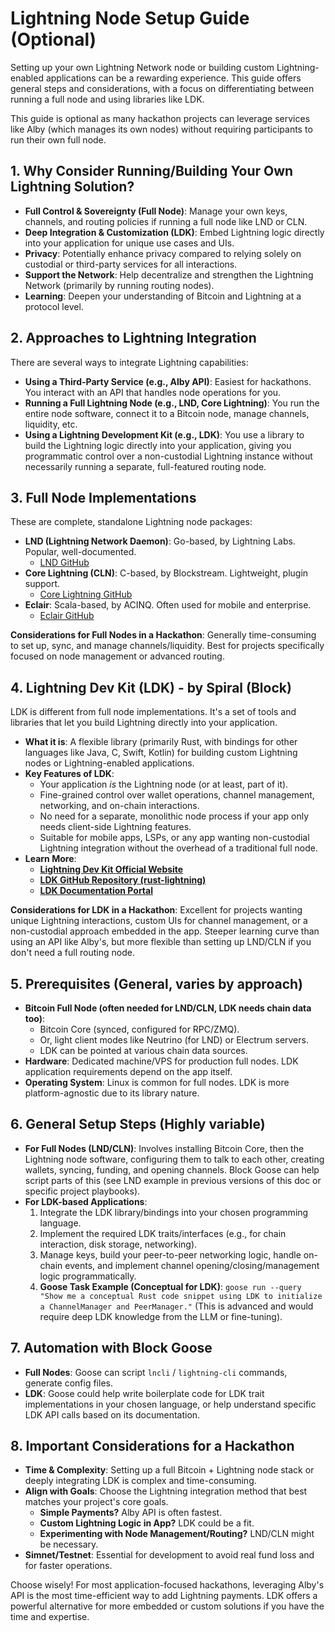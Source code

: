 # Lightning Node Setup Guide (Optional)

Setting up your own Lightning Network node or building custom Lightning-enabled applications can be a rewarding experience. This guide offers general steps and considerations, with a focus on differentiating between running a full node and using libraries like LDK.

This guide is optional as many hackathon projects can leverage services like Alby (which manages its own nodes) without requiring participants to run their own full node.

## 1. Why Consider Running/Building Your Own Lightning Solution?

*   **Full Control & Sovereignty (Full Node)**: Manage your own keys, channels, and routing policies if running a full node like LND or CLN.
*   **Deep Integration & Customization (LDK)**: Embed Lightning logic directly into your application for unique use cases and UIs.
*   **Privacy**: Potentially enhance privacy compared to relying solely on custodial or third-party services for all interactions.
*   **Support the Network**: Help decentralize and strengthen the Lightning Network (primarily by running routing nodes).
*   **Learning**: Deepen your understanding of Bitcoin and Lightning at a protocol level.

## 2. Approaches to Lightning Integration

There are several ways to integrate Lightning capabilities:

*   **Using a Third-Party Service (e.g., Alby API)**: Easiest for hackathons. You interact with an API that handles node operations for you.
*   **Running a Full Lightning Node (e.g., LND, Core Lightning)**: You run the entire node software, connect it to a Bitcoin node, manage channels, liquidity, etc.
*   **Using a Lightning Development Kit (e.g., LDK)**: You use a library to build the Lightning logic directly into your application, giving you programmatic control over a non-custodial Lightning instance without necessarily running a separate, full-featured routing node.

## 3. Full Node Implementations

These are complete, standalone Lightning node packages:

*   **LND (Lightning Network Daemon)**: Go-based, by Lightning Labs. Popular, well-documented.
    *   [LND GitHub](https://github.com/lightningnetwork/lnd)
*   **Core Lightning (CLN)**: C-based, by Blockstream. Lightweight, plugin support.
    *   [Core Lightning GitHub](https://github.com/ElementsProject/lightning)
*   **Eclair**: Scala-based, by ACINQ. Often used for mobile and enterprise.
    *   [Eclair GitHub](https://github.com/ACINQ/eclair)

**Considerations for Full Nodes in a Hackathon**: Generally time-consuming to set up, sync, and manage channels/liquidity. Best for projects specifically focused on node management or advanced routing.

## 4. Lightning Dev Kit (LDK) - by Spiral (Block)

LDK is different from full node implementations. It's a set of tools and libraries that let you build Lightning directly into your application.

*   **What it is**: A flexible library (primarily Rust, with bindings for other languages like Java, C, Swift, Kotlin) for building custom Lightning nodes or Lightning-enabled applications.
*   **Key Features of LDK**:
    *   Your application *is* the Lightning node (or at least, part of it).
    *   Fine-grained control over wallet operations, channel management, networking, and on-chain interactions.
    *   No need for a separate, monolithic node process if your app only needs client-side Lightning features.
    *   Suitable for mobile apps, LSPs, or any app wanting non-custodial Lightning integration without the overhead of a traditional full node.
*   **Learn More**:
    *   **[Lightning Dev Kit Official Website](https://lightningdevkit.org/)**
    *   **[LDK GitHub Repository (rust-lightning)](https://github.com/lightningdevkit/rust-lightning)**
    *   **[LDK Documentation Portal](https://lightningdevkit.org/documentation/)**

**Considerations for LDK in a Hackathon**: Excellent for projects wanting unique Lightning interactions, custom UIs for channel management, or a non-custodial approach embedded in the app. Steeper learning curve than using an API like Alby's, but more flexible than setting up LND/CLN if you don't need a full routing node.

## 5. Prerequisites (General, varies by approach)

*   **Bitcoin Full Node (often needed for LND/CLN, LDK needs chain data too)**:
    *   Bitcoin Core (synced, configured for RPC/ZMQ).
    *   Or, light client modes like Neutrino (for LND) or Electrum servers.
    *   LDK can be pointed at various chain data sources.
*   **Hardware**: Dedicated machine/VPS for production full nodes. LDK application requirements depend on the app itself.
*   **Operating System**: Linux is common for full nodes. LDK is more platform-agnostic due to its library nature.

## 6. General Setup Steps (Highly variable)

*   **For Full Nodes (LND/CLN)**: Involves installing Bitcoin Core, then the Lightning node software, configuring them to talk to each other, creating wallets, syncing, funding, and opening channels. Block Goose can help script parts of this (see LND example in previous versions of this doc or specific project playbooks).
*   **For LDK-based Applications**:
    1.  Integrate the LDK library/bindings into your chosen programming language.
    2.  Implement the required LDK traits/interfaces (e.g., for chain interaction, disk storage, networking).
    3.  Manage keys, build your peer-to-peer networking logic, handle on-chain events, and implement channel opening/closing/management logic programmatically.
    4.  **Goose Task Example (Conceptual for LDK)**: `goose run --query "Show me a conceptual Rust code snippet using LDK to initialize a ChannelManager and PeerManager."` (This is advanced and would require deep LDK knowledge from the LLM or fine-tuning).

## 7. Automation with Block Goose

*   **Full Nodes**: Goose can script `lncli` / `lightning-cli` commands, generate config files.
*   **LDK**: Goose could help write boilerplate code for LDK trait implementations in your chosen language, or help understand specific LDK API calls based on its documentation.

## 8. Important Considerations for a Hackathon

*   **Time & Complexity**: Setting up a full Bitcoin + Lightning node stack or deeply integrating LDK is complex and time-consuming.
*   **Align with Goals**: Choose the Lightning integration method that best matches your project's core goals.
    *   **Simple Payments?** Alby API is often fastest.
    *   **Custom Lightning Logic in App?** LDK could be a fit.
    *   **Experimenting with Node Management/Routing?** LND/CLN might be necessary.
*   **Simnet/Testnet**: Essential for development to avoid real fund loss and for faster operations.

Choose wisely! For most application-focused hackathons, leveraging Alby's API is the most time-efficient way to add Lightning payments. LDK offers a powerful alternative for more embedded or custom solutions if you have the time and expertise.
